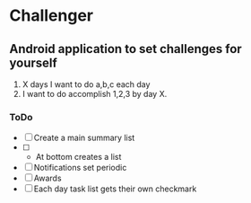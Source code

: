 # Challenger
## Android application to set challenges for yourself

  1. X days I want to do a,b,c each day 
  2. I want to do accomplish 1,2,3 by day X.

### ToDo
  - [ ] Create a main summary list
  - [ ] + At bottom creates a list
  - [ ] Notifications set periodic
  - [ ] Awards
  - [ ] Each day task list gets their own checkmark
